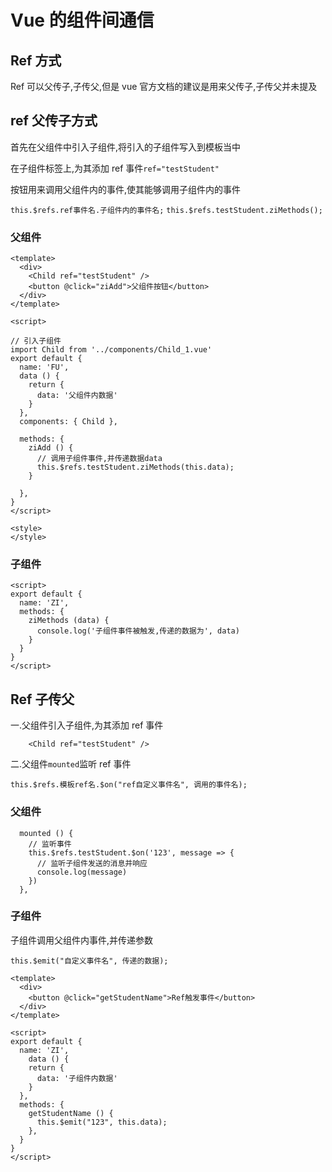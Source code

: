 # Vue 的组件间通信

## Ref 方式

Ref 可以父传子,子传父,但是 vue 官方文档的建议是用来父传子,子传父并未提及

## ref 父传子方式

首先在父组件中引入子组件,将引入的子组件写入到模板当中

在子组件标签上,为其添加 ref 事件`ref="testStudent"`

按钮用来调用父组件内的事件,使其能够调用子组件内的事件

`this.$refs.ref事件名.子组件内的事件名;`
`this.$refs.testStudent.ziMethods();`

### 父组件

```
<template>
  <div>
    <Child ref="testStudent" />
    <button @click="ziAdd">父组件按钮</button>
  </div>
</template>

<script>

// 引入子组件
import Child from '../components/Child_1.vue'
export default {
  name: 'FU',
  data () {
    return {
      data: '父组件内数据'
    }
  },
  components: { Child },

  methods: {
    ziAdd () {
      // 调用子组件事件,并传递数据data
      this.$refs.testStudent.ziMethods(this.data);
    }

  },
}
</script>

<style>
</style>
```

### 子组件

```
<script>
export default {
  name: 'ZI',
  methods: {
    ziMethods (data) {
      console.log('子组件事件被触发,传递的数据为', data)
    }
  }
}
</script>
```

## Ref 子传父

一.父组件引入子组件,为其添加 ref 事件

```
    <Child ref="testStudent" />
```

二.父组件`mounted`监听 ref 事件

`this.$refs.模板ref名.$on("ref自定义事件名", 调用的事件名);`

### 父组件

```
  mounted () {
    // 监听事件
    this.$refs.testStudent.$on('123', message => {
      // 监听子组件发送的消息并响应
      console.log(message)
    })
  },

```

### 子组件

子组件调用父组件内事件,并传递参数

`this.$emit("自定义事件名", 传递的数据);`

```
<template>
  <div>
    <button @click="getStudentName">Ref触发事件</button>
  </div>
</template>

<script>
export default {
  name: 'ZI',
    data () {
    return {
      data: '子组件内数据'
    }
  },
  methods: {
    getStudentName () {
      this.$emit("123", this.data);
    },
  }
}
</script>

```
